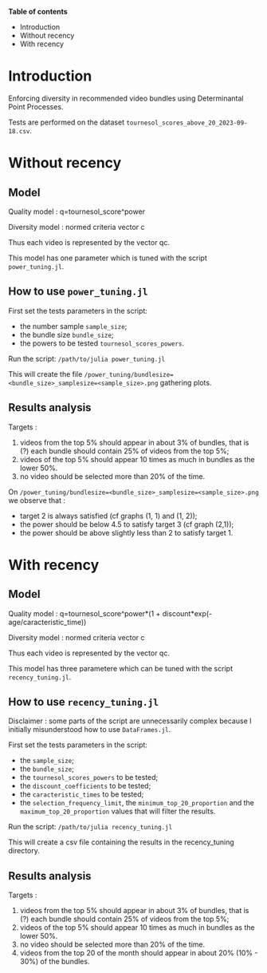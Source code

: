 **Table of contents**
  - Introduction
  - Without recency
  - With recency

# Introduction
Enforcing diversity in recommended video bundles using Determinantal Point Processes.

Tests are performed on the dataset `tournesol_scores_above_20_2023-09-18.csv`.

# Without recency 

## Model

Quality model : q=tournesol_score^power

Diversity model : normed criteria vector c

Thus each video is represented by the vector qc.

This model has one parameter which is tuned with the script `power_tuning.jl`.

## How to use `power_tuning.jl`

First set the tests parameters in the script:
  - the number sample `sample_size`;
  - the bundle size `bundle_size`;
  - the powers to be tested `tournesol_scores_powers`.

Run the script:
`/path/to/julia power_tuning.jl` 

This will create the file `/power_tuning/bundlesize=<bundle_size>_samplesize=<sample_size>.png` gathering plots.

## Results analysis

Targets :
  1) videos from the top 5% should appear in about 3% of bundles, that is (?) each bundle should contain 25% of videos from the top 5%;
  2) videos of the top 5% should appear 10 times as much in bundles as the lower 50%.
  3) no video should be selected more than 20% of the time.

On `/power_tuning/bundlesize=<bundle_size>_samplesize=<sample_size>.png` we observe that :
  - target 2 is always satisfied (cf graphs (1, 1) and (1, 2));
  - the power should be below 4.5 to satisfy target 3 (cf graph (2,1)); 
  - the power should be above slightly less than 2 to satisfy target 1.

# With recency 

## Model

Quality model : q=tournesol_score^power*(1 + discount*exp(-age/caracteristic_time))

Diversity model : normed criteria vector c

Thus each video is represented by the vector qc.

This model has three parametere which can be tuned with the script `recency_tuning.jl`.

## How to use `recency_tuning.jl`

Disclaimer : some parts of the script are unnecessarily complex because I initially misunderstood how to use `DataFrames.jl`.

First set the tests parameters in the script:
  - the `sample_size`;
  - the `bundle_size`;
  - the `tournesol_scores_powers` to be tested;
  - the `discount_coefficients` to be tested;
  - the `caracteristic_times` to be tested;
  - the `selection_frequency_limit`, the `minimum_top_20_proportion` and the `maximum_top_20_proportion` values that will filter the results.

Run the script:
`/path/to/julia recency_tuning.jl` 

This will create a csv file containing the results in the recency_tuning directory.

## Results analysis

Targets :
  1) videos from the top 5% should appear in about 3% of bundles, that is (?) each bundle should contain 25% of videos from the top 5%;
  2) videos of the top 5% should appear 10 times as much in bundles as the lower 50%.
  3) no video should be selected more than 20% of the time.
  4) videos from the top 20 of the month should appear in about 20% (10% - 30%) of the bundles.
